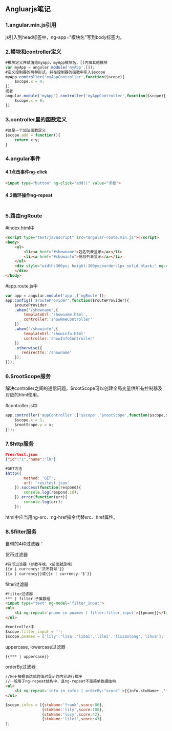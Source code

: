## Angluarjs笔记

### 1.angular.min.js引用

js引入到head标签中，ng-app="模块名"写到body标签内。

<!DOCTYPE html>
<html>
<head>
	<meta charset="UTF-8">
    <title>angular.min.js引用</title>
    <script type="text/javascript" src="angular.min.js"></script>
</head>
<body ng-app="myAPP">
</body>
</html>   


### 2.模块和controller定义

```javascript
#模块定义并赋值给myapp，myApp模块名，[]内填其他模块
var myApp = angular.module('myApp',[]);
#定义控制器的两种形式，并在控制器的函数中引入$scope
myApp.controller('myAppController',function($scope){
    $scope.x = 0;
})
或者
angular.module('myApp').controller('myAppController',function($scope){
    $scope.x = 0;
})

```

### 3.controller里的函数定义

```javascript
#这是一个加法函数定义
$scope.add = function(){
    return x+y;
}
```

### 4.angular事件

#### 4.1点击事件ng-click

```html
<input type="button" ng-click="add()" value="求和">
```

#### 4.2循环操作ng-repeat

```javascript

```

### 5.路由ngRoute

#index.html中

```html
<script type="text/javascript" src="angular-route.min.js"></script>
<body>
    <ul>
        <li><a href="#showname">姓名列表显示</a></li>
        <li><a href="#showinfo">信息列表显示</a></li>
    </ul>
    <div style="width:300px; height:300px;border:1px solid black;" ng-view> 
    </div>
</body>
```

#app.route.js中

```javascript
var app = angular.module('app',['ngRoute']);
app.config(['$routeProvider',function($routeProvider){
    $routeProvider
    .when('/showname',{
        templateUrl:'showname.html',
        controller:'showNmeController'
    })
    .when('/showinfo',{
        templateUrl:'showinfo.html'
        controller:'showInfoController'
    })
    .otherwise({
       redirectTo:'/showname' 
    });
}]);
```

### 6.$rootScope服务

解决controller之间的通信问题，$rootScope可以创建全局变量供所有控制器及对应的html使用。

#controller.js中

```javascript
app.controller('appController',['$scope','$rootScope',function($scope,$rootScope){
    $scope.x = 1;
    $rootScope.y = x;
}]);
```

### 7.$http服务

```json
#res/test.json
{"id":"1","name":"lh"}
```



```javascript
#GET方法
$http({
        method: 'GET',
        url: 'res/test.json'
    }).success(function(respond){
        console.log(respond.id);
    }).error(function(err){
        console.log(err);
    });
```

html中应当用ng-src、ng-href指令代替src、href属性。

### 8.$filter服务

自带的4种过滤器：

货币过滤器

```html
#货币过滤器（参数写啥，x前面就是啥）
{{x | currency:'货币符号'}}
{{x | currency}}或{{x | currency:'$'}}

```

filter过滤器

```html
#filter过滤器
*** | filter:子集数组
<input type="text" ng-model='filter_input'>
<ul>
    <li ng-repeat='pname in pnames | filter:filter_input'>{{pname}}</li>
</ul>
```

```javascript
#controller中
$scope.filter_input = '';
$scope.pnames = ['lily','lisa','libai','lilei','lixiaolong','lihua'];
```

uppercase, lowercase过滤器

```html
{{*** | uppercase}}
```

orderBy过滤器

```html
//用于根据表达式的值对显示的内容进行排序
//一般用于ng-repeat结构中，且ng-repeat不是简单数据结构
<ul>
    <li ng-repeat='info in infos | orderBy:"score"'>{{info.stuName+','+info.score}}</li>
</ul>
```

```javascript
$scope.infos = [{stuName:'frank',score:86},
                {stuName:'lily',score:100},
                {stuName:'lucy',score:42},
                {stuName:'lilei',score:43}
];
```

